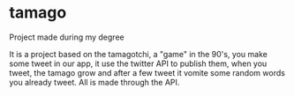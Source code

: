 # tamago
Project made during my degree

It is a project based on the tamagotchi, a "game" in the 90's, you make some tweet in our app, it use the twitter API to publish them, when you tweet, the tamago grow and after a few tweet it vomite some random words you already tweet. All is made through the API.
